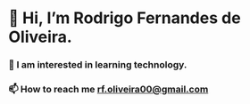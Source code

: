 # 👋 Hi, I’m Rodrigo Fernandes de Oliveira.

### 👀 I am interested in learning technology.

### 📫 How to reach me rf.oliveira00@gmail.com

<!---
rodrigokaconde/rodrigokaconde is a ✨ special ✨ repository because its `README.md` (this file) appears on your GitHub profile.
You can click the Preview link to take a look at your changes.
--->

